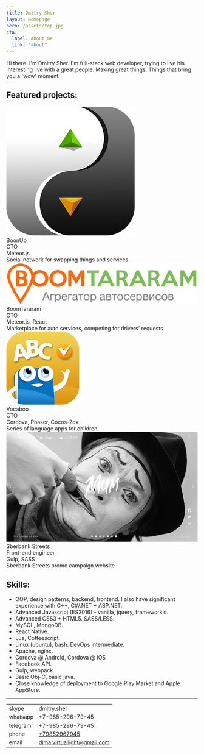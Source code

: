 ```yaml
---
title: Dmitry Sher
layout: Homepage
hero: /assets/top.jpg
cta:
  label: About me
  link: "about"
---
```


<div class="text-block">
  Hi there. I'm Dmitry Sher. I'm full-stack web developer, trying to live his interesting live with a great people. Making great things. Things that bring you a 'wow' moment.
</div>

<h2>Featured projects:</h2>

<div class="flexy">
  <div class="one">
    <a href="http://app.boonup.org" class="img" target="_blank">
      <img src="assets/boonup-logo.png">
    </a>
    <div class="title">BoonUp</div>
    <div class="roles">CTO</div>
    <div class="tech">Meteor.js</div>
    <div class="descr">Social network for swapping things and services</div>
  </div>

  <div class="one">
    <a href="http://app.boomtararam.ru" class="img" target="_blank">
      <img src="assets/boomtararam-logo.svg" alt="" class="wide">
    </a>
    <div class="title">BoomTararam</div>
    <div class="roles">CTO</div>
    <div class="tech">Meteor.js, React</div>
    <div class="descr">Marketplace for auto services, competing for drivers' requests</div>
  </div>

  <div class="one">
    <a href="http://vocaboo.com" class="img" target="_blank">
      <img src="assets/vocaboo-logo.png" alt="">
    </a>
    <div class="title">Vocaboo</div>
    <div class="roles">CTO</div>
    <div class="tech">Cordova, Phaser, Cocos-2dx</div>
    <div class="descr">Series of language apps for children</div>
  </div>

  <div class="one">
    <a href="https://www.behance.net/gallery/40456887/SBERBANK-STREETS" class="img" target="_blank">
      <img src="assets/sber-streets.jpg" alt="" class="wide">
    </a>
    <div class="title">Sberbank Streets</div>
    <div class="roles">Front-end engineer</div>
    <div class="tech">Gulp, SASS</div>
    <div class="descr">Sberbank Streets promo campaign website</div>
  </div>
</div>

<h2>Skills:</h2>

 * OOP, design patterns, backend, frontend. I also have significant experience with C++, C#/.NET + ASP.NET.
 * Advanced Javascript (ES2016) - vanilla, jquery, framework’d.
 * Advanced CSS3 + HTML5. SASS/LESS.
 * MySQL, MongoDB.
 * React Native.
 * Lua, Coffeescript.
 * Linux (ubuntu), bash. DevOps intermediate.
 * Apache, nginx.
 * Cordova @ Android, Cordova @ iOS
 * Facebook API.
 * Gulp, webpack.
 * Basic Obj-C, basic java.
 * Close knowledge of deployment to Google Play Market and Apple AppStore.

---

<table>
  <tr><td>skype</td><td>dmitry.sher</td></tr>
  <tr><td>whatsapp</td><td>+7-985-296-79-45</td></tr>
  <tr><td>telegram</td><td>+7-985-296-79-45</td></tr>
  <tr><td>phone</td><td><a href="tel:+79852967945">+79852967945</a></td></tr>
  <tr><td>email</td><td><a href="mailto:dima.virtuallight@gmail.com">dima.virtuallight@gmail.com</a></td></tr>
  </tr>
</table>
